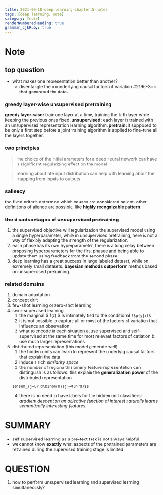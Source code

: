 ```yaml
---
title: 2021-05-18-deep-learning-chapter15-notes
tags: [deep learning, note]
category: [note]
renderNumberedHeading: true
grammar_cjkRuby: true
---
```


# Note
## top question
 * what makes one representation better than another?
	 * disentangle the ==underlying causal factors of variation #2196F3== that generated the data.
   

### greedy layer-wise unsupervised pretraining
**greedy layer-wise:**  train one layer at a time, training the k-th layer while keeping the previous ones fixed.
**unsupervised:** each layer is trained with an unsupervised representation learning algorithm.
**pretrain:** it supposed to be only a first step before a joint training algorithm is applied to fine-tune all the layers together.


### two principles
> the choice of the initial arameters for a deep neural network can have a significant regularizing effect on the model

> learning about hte input distribution can help with learning about the mapping from inputs to outputs

### saliency
the fixed criteria determine which causes are considered salient.
other definitions of alience are possible, like **highly recognizable pattern**

### the disadvantages of unsupervised pretraining
1. the supervised objective will regularization the supervised model using a single hyperparameter, while in unsupervised pretraining, here is not a way of flexibly adapting the strength of the regularization.
2. each phase has its own hyperparameter, there is a long delay between proposing hyperparameters for the first phasee and being able to update them using feedback from the second phase.
3. deep learning has a great success in large labeled dataset, while on extremely small datasets. **bayesian methods outperform** methds based on unsupervised pretraining.

### related domains
1. domain adaptation
2. concept drift
3. few-shot learning or zero-shot learning
4. semi-supervised learning
	1. the marginal $ f(x) $ is intimately tied to the conditional `!$p(y|x)$` 
	2. it is not possible to capture all or most of the factors of variation that influence an observation
	3. what to encode in each situation
	   a. use supervised and self-supervised at the same time for most relevant factors of catiation
	   b. use much larger representations
5. distirbuted representation (this model generate well)
	1. the hidden units can learn to represent the underlyig causal factors that explain the data
	2. induce a rich *similarity space*
	3. the number of regions this binary feature representation can distinguish is as follows. this explain the **generalization power** of the distributed representation.
	```mathjax!
	$$\sum_{j=0}^d\binom{n}{j}=O(n^d)$$
	```
	4.  there is no need to have labels for the hidden unit classifiers: *gradient descent on an objective function of interest naturally learns semantically interesting features.*
		



# SUMMARY
- self supervised learning as a pre-text task is not always helpful.
- we cannot know **exactly** what aspects of the pretrained parameters are retrained during the supervised training stage is limited

# QUESTION
1. how to perform unsupervised learning and supervised learning simultaneously?
	